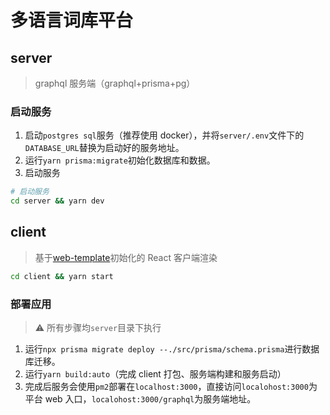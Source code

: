 # 多语言词库平台

## server

> graphql 服务端（graphql+prisma+pg）

### 启动服务

1. 启动`postgres sql`服务（推荐使用 docker），并将`server/.env`文件下的`DATABASE_URL`替换为启动好的服务地址。
2. 运行`yarn prisma:migrate`初始化数据库和数据。
3. 启动服务

```bash
# 启动服务
cd server && yarn dev
```

## client

> 基于[web-template](https://github.com/hjfruit/web-template)初始化的 React 客户端渲染

```bash
cd client && yarn start
```

### 部署应用

> ⚠️ 所有步骤均`server`目录下执行

1. 运行`npx prisma migrate deploy --./src/prisma/schema.prisma`进行数据库迁移。
2. 运行`yarn build:auto`（完成 client 打包、服务端构建和服务启动）
3. 完成后服务会使用`pm2`部署在`localhost:3000`，直接访问`localohost:3000`为平台 web 入口，`localohost:3000/graphql`为服务端地址。
